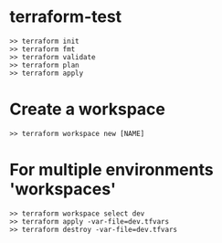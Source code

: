 # terraform-test
```
>> terraform init
>> terraform fmt
>> terraform validate
>> terraform plan
>> terraform apply
```

# Create a workspace
```
>> terraform workspace new [NAME]
```

# For multiple environments 'workspaces'
```
>> terraform workspace select dev
>> terraform apply -var-file=dev.tfvars
>> terraform destroy -var-file=dev.tfvars
```